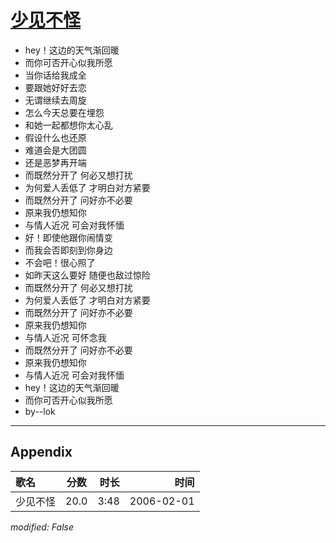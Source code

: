 # [少见不怪](https://music.163.com/song?id=65973)

* hey！这边的天气渐回暖
* 而你可否开心似我所愿
* 当你话给我成全
* 要跟她好好去恋
* 无谓继续去周旋
* 怎么今天总要在埋怨
* 和她一起都想你太心乱
* 假设什么也还原
* 难道会是大团圆
* 还是恶梦再开端
* 而既然分开了 何必又想打扰
* 为何爱人丢低了 才明白对方紧要
* 而既然分开了 问好亦不必要
* 原来我仍想知你
* 与情人近况 可会对我怀愐
* 好！即使他跟你闹情变
* 而我会否即刻到你身边
* 不会吧！很心照了
* 如昨天这么要好 随便也敌过惊险
* 而既然分开了 何必又想打扰
* 为何爱人丢低了 才明白对方紧要
* 而既然分开了 问好亦不必要
* 原来我仍想知你
* 与情人近况 可怀念我
* 而既然分开了 问好亦不必要
* 原来我仍想知你
* 与情人近况 可会对我怀愐
* hey！这边的天气渐回暖
* 而你可否开心似我所愿
* by--lok


---

## Appendix

|歌名|分数|时长|时间|
|:---|:---:|---:|---:|
|少见不怪|20.0|3:48|2006-02-01

*modified: False*
